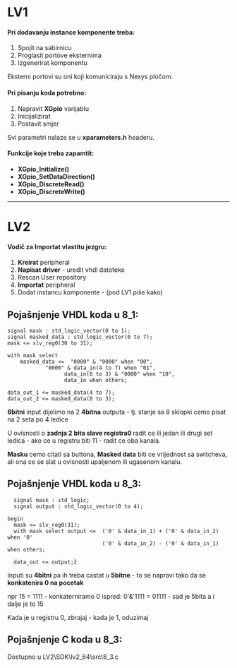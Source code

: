 
# LV1
#### Pri dodavanju instance komponente treba:
<ol>
  <li>Spojit na sabirnicu</li>
  <li>Proglasit portove eksternima</li>
  <li>Izgenerirat komponentu</li>
</ol>
Eksterni portovi su oni koji komuniciraju s Nexys pločom.

#### Pri pisanju koda potrebno:
<ol>
  <li>Napravit <b>XGpio</b> varijablu </li>
  <li>Inicijalizirat</li>
  <li>Postavit smjer</li>
</ol>

Svi parametri nalaze se u <b>xparameters.h</b> headeru.

#### Funkcije koje treba zapamtit:
<ul>
  <li> <b>XGpio_Initialize()</b>  </li>
  <li> <b>XGpio_SetDataDirection()</b>  </li>
  <li> <b>XGpio_DiscreteRead()</b>  </li>
  <li> <b>XGpio_DiscreteWrite()</b>  </li>
</ul>


---
# LV2
#### Vodič za Importat vlastitu jezgru:
<ol>
  <li><b>Kreirat</b> peripheral</li>
  <li><b>Napisat driver</b> - uredit vhdl datoteke </li>
  <li>Rescan User repository</li>
  <li><b>Importat</b> peripheral</li>
  <li>Dodat instancu komponente - (pod LV1 piše kako)</li>
</ol>

## Pojašnjenje VHDL koda u 8_1:
````
signal mask : std_logic_vector(0 to 1);    
signal masked_data : std_logic_vector(0 to 7); 
mask <= slv_reg0(30 to 31);

with mask select
	masked_data <=  "0000" & "0000" when "00",
			"0000" & data_in(4 to 7) when "01",
			      data_in(0 to 3) & "0000" when "10",
			      data_in when others;
							
data_out_1 <= masked_data(4 to 7);
data_out_2 <= masked_data(0 to 3);
````

<b>8bitni</b> input dijelimo na 2 <b>4bitna</b> outputa - tj. stanje sa 8 sklopki cemo pisat na 2 seta po 4 ledice

U ovisnosti o <b>zadnja 2 bita slave registra0 </b> radit ce ili jedan ili drugi set ledica - ako ce u registru biti 11 - radit ce oba kanala.

<b>Masku</b> cemo citati sa buttona, <b>Masked data</b> biti ce vrijednost sa switcheva, ali ona ce se slat u ovisnosti upaljenom ili ugasenom kanalu.


## Pojašnjenje VHDL koda u 8_3:
````
  signal mask : std_logic;
  signal output : std_logic_vector(0 to 4);

begin
  mask <= slv_reg0(31);                          
  with mask select output <=  ('0' & data_in_1) + ('0' & data_in_2) when '0'
                              ('0' & data_in_2) - ('0' & data_in_1) when others;
  
  data_out <= output;ž
````
Inputi su <b>4bitni</b> pa ih treba castat u <b>5bitne</b> - to se napravi tako da se <b>konkatenira 0 na pocetak</b>

npr 15 = 1111 - konkaterniramo 0 ispred: 0'&'1111 = 01111 - sad je 5bita a i dalje je to 15

Kada je u registru 0, zbrajaj - kada je 1, oduzimaj
## Pojašnjenje C koda u 8_3:
Dostupno u LV2\SDK\lv2_64\src\8_3.c

